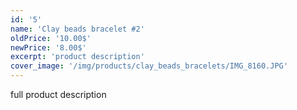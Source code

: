 ```yaml
---
id: '5'
name: 'Clay beads bracelet #2'
oldPrice: '10.00$'
newPrice: '8.00$'
excerpt: 'product description'
cover_image: '/img/products/clay_beads_bracelets/IMG_8160.JPG'
---
```

full product description